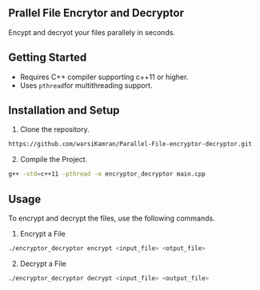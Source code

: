 ## Prallel File Encrytor and Decryptor

Encypt and decryot your files parallely in seconds.

## Getting Started
- Requires C++ compiler supporting c++11 or higher.
- Uses `pthread`for multithreading support.

## Installation and Setup

1. Clone the repository. 
```bash
https://github.com/warsiKamran/Parallel-File-encryptor-decryptor.git
```
2. Compile the Project.
```bash
g++ -std=c++11 -pthread -o encryptor_decryptor main.cpp
```
## Usage
To encrypt and decrypt the files, use the following commands.

1. Encrypt a File
```bash
./encryptor_decryptor encrypt <input_file> <otput_file>
```
2. Decrypt a File
```bash
./encryptor_decryptor decrypt <input_file> <output_file>
```

